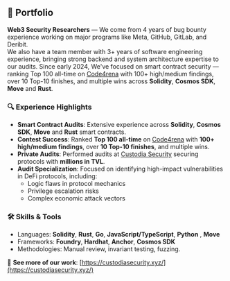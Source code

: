 ## 📜 Portfolio  

**Web3 Security Researchers** — We come from 4 years of bug bounty experience working on major programs like Meta, GitHub, GitLab, and Deribit.  
We also have a team member with 3+ years of software engineering experience, bringing strong backend and system architecture expertise to our audits.
Since early 2024, We've focused on smart contract security — ranking Top 100 all-time on [Code4rena](https://code4rena.com/@0xAlix2) with 100+ high/medium findings, over 10 Top-10 finishes, and multiple wins across **Solidity**, **Cosmos SDK**, **Move** and **Rust**.  

### 🔍 Experience Highlights  
- **Smart Contract Audits**: Extensive experience across **Solidity**, **Cosmos SDK**, **Move** and **Rust** smart contracts.  
- **Contest Success**: Ranked **Top 100 all-time** on [Code4rena](https://code4rena.com/@0xAlix2) with **100+ high/medium findings**, over **10 Top-10 finishes**, and multiple wins.  
- **Private Audits**: Performed audits at [Custodia Security](https://custodiasecurity.xyz/) securing protocols with **millions in TVL**.  
- **Audit Specialization**: Focused on identifying high-impact vulnerabilities in DeFi protocols, including:  
  - Logic flaws in protocol mechanics  
  - Privilege escalation risks  
  - Complex economic attack vectors  

### 🛠️ Skills & Tools  
- Languages: **Solidity**, **Rust**, **Go**, **JavaScript/TypeScript**, **Python** , **Move**
- Frameworks: **Foundry**, **Hardhat**, **Anchor**, **Cosmos SDK**  
- Methodologies: Manual review, invariant testing, fuzzing.

📎 **See more of our work**: [https://custodiasecurity.xyz/](https://custodiasecurity.xyz/)  
